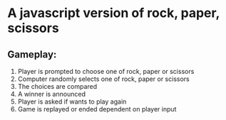 # A javascript version of rock, paper, scissors

## Gameplay:

1. Player is prompted to choose one of rock, paper or scissors
2. Computer randomly selects one of rock, paper or scissors
3. The choices are compared
4. A winner is announced
5. Player is asked if wants to play again
6. Game is replayed or ended dependent on player input

